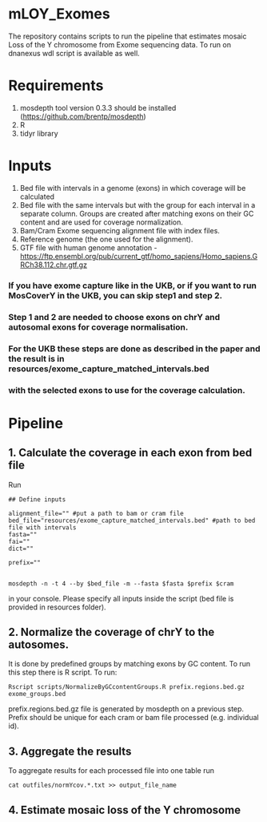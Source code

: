 # mLOY_Exomes
The repository contains scripts to run the pipeline that estimates mosaic Loss of the Y chromosome from Exome sequencing data.
To run on dnanexus wdl script is available as well.

# Requirements
1. mosdepth tool version 0.3.3 should be installed (https://github.com/brentp/mosdepth)
2. R
3. tidyr library

# Inputs
1. Bed file with intervals in a genome (exons) in which coverage will be calculated
2. Bed file with the same intervals but with the group for each interval in a separate column. Groups are created after matching exons on their GC content and are used for coverage normalization.
3. Bam/Cram Exome sequencing alignment file with index files.
4. Reference genome (the one used for the alignment).
5. GTF file with human genome annotation - https://ftp.ensembl.org/pub/current_gtf/homo_sapiens/Homo_sapiens.GRCh38.112.chr.gtf.gz


### If you have exome capture like in the UKB, or if you want to run MosCoverY in the UKB, you can skip step1 and step 2.
### Step 1 and 2 are needed to choose exons on chrY and autosomal exons for coverage normalisation.
### For the UKB these steps are done as described in the paper and the result is in resources/exome_capture_matched_intervals.bed
### with the selected exons to use for the coverage calculation.



# Pipeline
## 1. Calculate the coverage in each exon from bed file
Run 
```
## Define inputs

alignment_file="" #put a path to bam or cram file 
bed_file="resources/exome_capture_matched_intervals.bed" #path to bed file with intervals
fasta=""
fai=""
dict=""

prefix=""


mosdepth -n -t 4 --by $bed_file -m --fasta $fasta $prefix $cram
```
in your console. Please specify all inputs inside the script (bed file is provided in resources folder).

## 2. Normalize the coverage of chrY to the autosomes.
It is done by predefined groups by matching exons by GC content. To run this step there is R script. To run:

```
Rscript scripts/NormalizeByGCcontentGroups.R prefix.regions.bed.gz exome_groups.bed
```
prefix.regions.bed.gz file is generated by mosdepth on a previous step. Prefix should be unique for each cram or bam file processed (e.g. individual id).

## 3. Aggregate the results

To aggregate results for each processed file into one table run

```
cat outfiles/normYcov.*.txt >> output_file_name
```

## 4. Estimate mosaic loss of the Y chromosome

